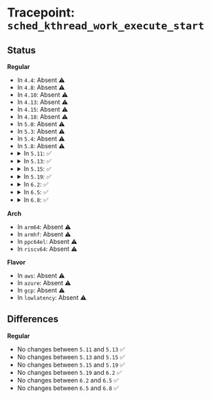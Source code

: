 # Tracepoint: <code>sched_kthread_work_execute_start</code>

## Status
<b>Regular</b>
<ul>
<li>
In <code>4.4</code>: Absent ⚠️
</li>
<li>
In <code>4.8</code>: Absent ⚠️
</li>
<li>
In <code>4.10</code>: Absent ⚠️
</li>
<li>
In <code>4.13</code>: Absent ⚠️
</li>
<li>
In <code>4.15</code>: Absent ⚠️
</li>
<li>
In <code>4.18</code>: Absent ⚠️
</li>
<li>
In <code>5.0</code>: Absent ⚠️
</li>
<li>
In <code>5.3</code>: Absent ⚠️
</li>
<li>
In <code>5.4</code>: Absent ⚠️
</li>
<li>
In <code>5.8</code>: Absent ⚠️
</li>
<li>
<details>
<summary>In <code>5.11</code>: ✅</summary>

Event:

```c
struct trace_event_raw_sched_kthread_work_execute_start {
    struct trace_entry ent;
    void *work;
    void *function;
    char __data[0];
};
```
Function:

```c
void trace_event_raw_event_sched_kthread_work_execute_start(void *__data, struct kthread_work *work);
```
</details>
</li>
<li>
<details>
<summary>In <code>5.13</code>: ✅</summary>

Event:

```c
struct trace_event_raw_sched_kthread_work_execute_start {
    struct trace_entry ent;
    void *work;
    void *function;
    char __data[0];
};
```
Function:

```c
void trace_event_raw_event_sched_kthread_work_execute_start(void *__data, struct kthread_work *work);
```
</details>
</li>
<li>
<details>
<summary>In <code>5.15</code>: ✅</summary>

Event:

```c
struct trace_event_raw_sched_kthread_work_execute_start {
    struct trace_entry ent;
    void *work;
    void *function;
    char __data[0];
};
```
Function:

```c
void trace_event_raw_event_sched_kthread_work_execute_start(void *__data, struct kthread_work *work);
```
</details>
</li>
<li>
<details>
<summary>In <code>5.19</code>: ✅</summary>

Event:

```c
struct trace_event_raw_sched_kthread_work_execute_start {
    struct trace_entry ent;
    void *work;
    void *function;
    char __data[0];
};
```
Function:

```c
void trace_event_raw_event_sched_kthread_work_execute_start(void *__data, struct kthread_work *work);
```
</details>
</li>
<li>
<details>
<summary>In <code>6.2</code>: ✅</summary>

Event:

```c
struct trace_event_raw_sched_kthread_work_execute_start {
    struct trace_entry ent;
    void *work;
    void *function;
    char __data[0];
};
```
Function:

```c
void trace_event_raw_event_sched_kthread_work_execute_start(void *__data, struct kthread_work *work);
```
</details>
</li>
<li>
<details>
<summary>In <code>6.5</code>: ✅</summary>

Event:

```c
struct trace_event_raw_sched_kthread_work_execute_start {
    struct trace_entry ent;
    void *work;
    void *function;
    char __data[0];
};
```
Function:

```c
void trace_event_raw_event_sched_kthread_work_execute_start(void *__data, struct kthread_work *work);
```
</details>
</li>
<li>
<details>
<summary>In <code>6.8</code>: ✅</summary>

Event:

```c
struct trace_event_raw_sched_kthread_work_execute_start {
    struct trace_entry ent;
    void *work;
    void *function;
    char __data[0];
};
```
Function:

```c
void trace_event_raw_event_sched_kthread_work_execute_start(void *__data, struct kthread_work *work);
```
</details>
</li>
</ul>
<b>Arch</b>
<ul>
<li>
In <code>arm64</code>: Absent ⚠️
</li>
<li>
In <code>armhf</code>: Absent ⚠️
</li>
<li>
In <code>ppc64el</code>: Absent ⚠️
</li>
<li>
In <code>riscv64</code>: Absent ⚠️
</li>
</ul>
<b>Flavor</b>
<ul>
<li>
In <code>aws</code>: Absent ⚠️
</li>
<li>
In <code>azure</code>: Absent ⚠️
</li>
<li>
In <code>gcp</code>: Absent ⚠️
</li>
<li>
In <code>lowlatency</code>: Absent ⚠️
</li>
</ul>

## Differences
<b>Regular</b>
<ul>
<li>
No changes between <code>5.11</code> and <code>5.13</code> ✅
</li>
<li>
No changes between <code>5.13</code> and <code>5.15</code> ✅
</li>
<li>
No changes between <code>5.15</code> and <code>5.19</code> ✅
</li>
<li>
No changes between <code>5.19</code> and <code>6.2</code> ✅
</li>
<li>
No changes between <code>6.2</code> and <code>6.5</code> ✅
</li>
<li>
No changes between <code>6.5</code> and <code>6.8</code> ✅
</li>
</ul>

